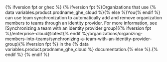 {% ifversion fpt or ghec %}
{% ifversion fpt %}Organizations that use {% data variables.product.prodname_ghe_cloud %}{% else %}You{% endif %} can use team synchronization to automatically add and remove organization members to teams through an identity provider. For more information, see [Synchronizing a team with an identity provider group]({% ifversion fpt %}/enterprise-cloud@latest{% endif %}/organizations/organizing-members-into-teams/synchronizing-a-team-with-an-identity-provider-group){% ifversion fpt %} in the {% data variables.product.prodname_ghe_cloud %} documentation.{% else %}.{% endif %}
{% endif %}
